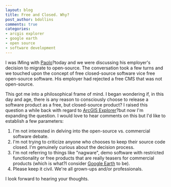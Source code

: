 ```yaml
---
layout: blog
title: Free and Closed. Why?
post_author: bdollins
comments: true
categories:
- arcgis explorer
- google earth
- open source
- software development
---
```


I was IMing with <a href="http://www.paolocorti.net">Paolo</a>?today and we were discussing his employer's decision to migrate to open-source. The conversation took a few turns and we touched upon the concept of free closed-source software vice free open-source software. His employer had rejected a free CMS that was not open-source.

This got me into a philosophical frame of mind. I began wondering if, in this day and age, there is any reason to consciously choose to release a software product as a free, but closed-source product? I raised this question a while back with regard to <a href="http://geobabble.wordpress.com/2006/12/28/why-isnt-arcgis-explorer-open-source/">ArcGIS Explorer</a>?but now I'm expanding the question. I would love to hear comments on this but I'd like to establish a few parameters:
<ol>
	<li>I'm not interested in delving into the open-source vs. commercial software debate.</li>
	<li>I'm not trying to criticize anyone who chooses to keep their source code closed. I'm genuinely curious about the decision process.</li>
	<li>I'm not referring to things like "nagware", demo software with restricted functionality or free products that are really teasers for commercial products (which is what?I consider <a href="http://www.ogleearth.com/2006/06/google_earth_at.html">Google Earth</a> to be).</li>
	<li>Please keep it civil. We're all grown-ups and/or professionals.</li>
</ol>
I look forward to hearing your thoughts.
